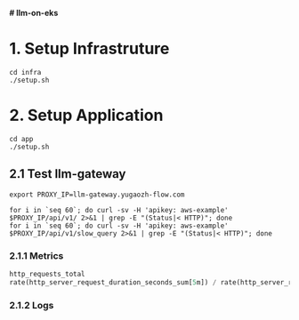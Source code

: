 **# llm-on-eks**



# 1. Setup Infrastruture

```shell
cd infra
./setup.sh
```

  

# 2. Setup Application

```shell
cd app
./setup.sh
```



##  2.1 Test llm-gateway

```shell
export PROXY_IP=llm-gateway.yugaozh-flow.com

for i in `seq 60`; do curl -sv -H 'apikey: aws-example' $PROXY_IP/api/v1/ 2>&1 | grep -E "(Status|< HTTP)"; done
for i in `seq 60`; do curl -sv -H 'apikey: aws-example' $PROXY_IP/api/v1/slow_query 2>&1 | grep -E "(Status|< HTTP)"; done
```



### 2.1.1 Metrics

```sql
http_requests_total
rate(http_server_request_duration_seconds_sum[5m]) / rate(http_server_request_duration_seconds_count[5m])
```



### 2.1.2 Logs